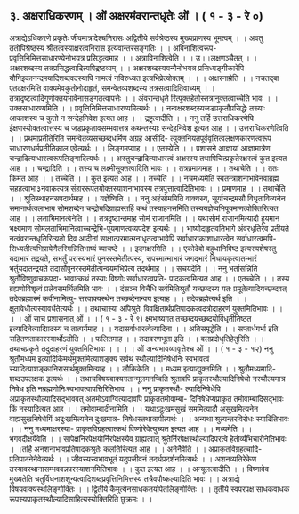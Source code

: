 ## ३. अक्षराधिकरणम् । ओं अक्षरमंवरान्तधृतेः ओं । ( १ - ३ - रे ०)
अत्राद्येऽधिकरणे प्रकृतेः जीवमात्रादेश्चनिरासः अद्वितीये सर्वश्रेष्ठस्य मुख्यप्राणस्य भूमत्वम्
। । अवतु ततोपिश्रेष्ठस्य श्रीतत्वस्याक्षरत्वनिरास इत्यवान्तरसङ्गतिः । । अविनाशित्वरूप-
प्रवृत्तिनिमित्तसाधारण्येनोभयत्र प्रसिद्धत्वमाह । । अत्राविनाशित्वेति । । उ।।लक्षणञ्चैतत् । ।
अक्षरशब्दस्य तत्रप्रसिद्धत्वादित्यपिद्रष्टव्यम् । । अक्षरशब्दस्ययन्गैनोभयत्र प्रसिध्यङ्गीकारेपि
यौगिइकानन्दमयादिशब्दवदस्यापि नामत्वं नविरुध्यत इत्यभिप्रेत्योक्तम् । । । अक्षरनाम्रेति । ।
नचतद्बा एतदक्षरमिति वाक्यमेवकुतोनोदाहृतं, समन्वेतव्यशब्दस्य तत्रसत्वादितिवाच्यम् । ।
तत्रादृष्टत्वादिगुणोक्तयभावेनासङ्गतत्वापत्तेः । । अंवरान्तधृते रित्पुक्तहेतोस्तत्रानुक्तत्वाच्चेति भावः
। । उक्तसाधारण्यमिति । । प्रवृत्तिनिमित्तसाधारण्यमित्यर्थः । । नन्वक्षरशब्दस्यजडप्रकृतौप्रसिद्धेः
तस्याः आकाशस्य च कुतो न सन्देहनिवेश इत्यत आह । । द्रष्ट्रत्वादीति । । ननु तर्हि
उत्तराधिकरणेपि ईक्षणस्योक्तत्वात्तस्य च जडप्रकृतावसम्भवात्तत्र कथन्तस्याः सन्देहनिवेश इत्यत
आह । । उत्तराधिकरणेत्विति । । प्रथमाप्रतीतेरिति समन्वेतव्यसच्छब्दधर्मिण अग्रह आसीदि-
त्युक्तनियतपूर्ववृत्तित्वलक्षणकारणत्वरूप साधारणधर्मप्रतीतिकाल एवेत्यर्थः । । लिङ्गमप्याह । ।
एतस्येति । । प्रशासने आज्ञायां आज्ञामात्रेण चन्द्रादित्याधारत्वरूपलिङ्गादित्यर्थः । ।
अस्तुचन्द्रादित्याधारत्वं अक्षरस्य तथापिचित्प्रकृतेरक्षरत्वं कुत इत्यत आह । । चन्द्रादिति । ।
तस्य च लक्ष्मीसूक्तत्वादिति भावः । । तत्रप्रमाणमाह । । तथाचेति । । ततः किमत आह । । तच्चेति
। । कुत इत्यत आह । । तच्चेति । । नचमध्यमेति स्वतन्त्राशनाभावेनवाब्रह्म सहहत्वाभा३नवाकत्यत्र
संहाररूपतयोक्तस्याशनाभावस्य तत्रपुत्तात्वादितिभावः । । प्रमाणमाह । । तथाचेति । ।
श्रुतिस्थाहनसपदार्थमाह । । यज्ञेष्विति । । ननु अहंसोममिति वाक्यस्य, सूर्याचन्द्रमसौ
विधृतावित्यनेन समानार्थत्वलाभाय सोमशब्देन चन्द्रोयदिग्राह्यस्तर्हि कथं तस्याहनसमिति
तस्ययज्ञेष्वभिपूयमाणत्वोक्तिरित्यत आह । । लताभिमानत्वेनेति । । तत्रदृष्टान्तमाह सोमं
राजानमिति । । यथासोमं राजानमित्यादौ हूयमान भक्ष्यमाण सोमलताभिमानित्वाच्चन्द्रेभि-पूयमाणत्वव्यपदेश इत्यर्थः । । भाष्योदाहृतवतिभागे अंवरधृतिरेव प्रतीयते नत्वंवरान्तधृतिरित्यतो
दिव आदीनां साक्षात्परमात्मनाधृतत्वाभावेपि सर्वाधाराकाशाधारत्वेन सर्वाधारत्वमपि-
सिध्यतीत्यभिप्रायेणैतस्मिन्नितिभाष्यं व्याचष्टे । । इदमक्षरमिति । । एकोदेवो वहुधानिविष्ट
इत्यस्यशेषस्तु यदाभारं तद्रयते, सभर्तुं परास्यभारं पुनरस्तमेतीत्पस्य, सपरमात्माभारं जगद्भारं
निधायकृत्वातम्भारं भर्तुयदातन्द्रयते तदासौपुनरस्तमेतीत्पन्वयमभिप्रेत्य तदर्थमाह । । सचयदेति । ।
ननु भर्तासन्निति श्रुतौविष्णुवाचकपदा- भावात्कथं तस्याः विष्णोः सर्वाधारत्वप्रति-
पादकत्वमित्यत आह । । एतच्चेति । । तस्य ब्रह्यणोविशृत्वं प्रलेवसमर्थितमिति भावः । । दंसञ्च
विचैधि सर्वमितिश्रुतौ यच्छब्दस्य यतः प्रमूतेत्यादियच्छब्दवत् तदेवब्रह्मारमं कवीनामित्यु-
त्तरवाक्यस्थेन तच्छब्देनान्वय इत्याह । । तदेवब्रह्मेत्यर्थ इति । । क्षुतावेधीत्यस्यावर्धतेत्यर्थः । ।
तथाचास्या अपिश्रुतेः विवक्षितार्थप्रतिपादकत्वदत्रोदाहरणं युक्तमितिभावः । ।
। । ओं साच प्रशासनात् ओं । । ( १ - ३ - रे ९)
क्ष्मभाष्यगत तच्छब्दयच्छब्दयोर्विधृतीतिष्ठत इत्यादिनेत्यादिाादस्य च तात्पर्यमाह । ।
यदासर्वाधारत्वेत्यादिना । । अतिसमृद्धेति । । सप्तार्धगर्भा इति सहितणताकारस्यार्थोऽतीति । ।
फलितमाह । । तदावरणभूता इति । । वलप्रदोधृतिहेतुरिति । । तथाचप्रकृते तदुदाहरणं
युक्तमितिभावः । ।
। । ओं अन्यभावव्यावृत्तेश्च ओं । । ( १ - ३ - १२)
ननु श्रुतौमध्यम इत्यादिकिमर्थमुक्तमित्याशङ्क्य सर्वथ स्थौल्यादिनिषेधेनिः स्वभावत्वं
स्यादित्याशङ्कानिरासार्थमुक्तमित्याह । । लौकिकेति । । मध्यम इत्याद्युक्तमिति । । श्रुतौमध्यमादि-
शब्दउपलक्षक इत्यर्थः । । तथाचविषयवाक्यगतान्मूलमनण्विति श्रुतावपि प्राकृतस्थौल्यादिनिषेधो
नस्थौल्यमात्र निषेध इति नब्रह्मणोनिःस्वभावत्वापत्तिरितिभावः । । ननु प्राकृतस्थौ-
ल्यादिनिषेधेपि अप्राकृतस्थौल्यादिसद्भाववत् अतमोऽवाग्वित्यादावपि प्राकृततमोवाम्बा-
दिनिषेधेप्यप्राकृत तमोवाम्बादिसद्भावः किं नस्यादित्यत आह । । तमोवाम्बादीनामिति । ।
यथाऽदुःखमसुखं सममित्यादौ असुखमित्यनेन वाह्यसुखनिषेधेगिं अदुःखमित्यनेन दुःखमात्र-
निषेधस्तथात्रापीत्यर्थः । । अन्यथा श्रुत्यन्तरविरोधः स्यादितिभावः । । ननु मध्यमाक्षरस्या-
प्राकृतविग्रहत्वात्कथं विष्णोरेवेत्युच्यत इत्यत आह । । मध्यमेति । । भगवदीक्षयैवेति । ।
सापेक्षनिरपेक्षयोर्निरपेक्षस्यैव ग्राह्यत्वात् श्रुतेर्निरपेक्षस्थौल्यादिपरत्वे हेतोर्व्यभिचारोनेतिभावः । ।तर्हि अनशनाभावप्रतिपादकश्रुतेः कलतिरित्यत आह । । अनेनैवेति । । अप्राकृतविग्रहत्चादि-
प्रतिपादनेनैवेत्यर्थः । । जीवस्यस्वभावभूतं यदुपजीवनं तदर्थप्रदर्शनमित्यर्थः । । अशनव्यतिरेकेण
तस्यावस्थानासम्भववन्नपरस्याशनमितिभावः । । कुत इत्यत आह । । अन्यूलत्वादीति । ।
विष्णावेव मुख्यतेति चतुर्विधनाशशून्यत्वादिशब्दप्रवृत्तिनिमित्तस्य तत्रैवपौष्कल्यादिति भावः । ।
अत्राद्ये विषयवाक्यस्थलिङ्गोक्तिः । । द्वितीये कैमुत्येनसाधकतयोपेतलिङ्गोक्तिः । । तृतीये
स्वपरपक्ष साधकवाधक रूपस्यप्राकृतस्थौल्यादिसाहित्यस्योक्तिरिति छूक्रमः । ।
 